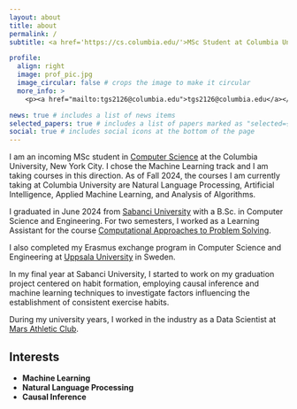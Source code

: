 ```yaml
---
layout: about
title: about
permalink: /
subtitle: <a href='https://cs.columbia.edu/'>MSc Student at Columbia University, New York City - Computer Science - Machine Learning</a>

profile:
  align: right
  image: prof_pic.jpg
  image_circular: false # crops the image to make it circular
  more_info: >
    <p><a href="mailto:tgs2126@columbia.edu">tgs2126@columbia.edu</a></p>

news: true # includes a list of news items
selected_papers: true # includes a list of papers marked as "selected={true}"
social: true # includes social icons at the bottom of the page
---
```


I am an incoming MSc student in [Computer Science](https://cs.columbia.edu/) at the Columbia University, New York City. I chose the Machine Learning track and I am taking courses in this direction. As of Fall 2024, the courses I am currently taking at Columbia University are Natural Language Processing, Artificial Intelligence, Applied Machine Learning, and Analysis of Algorithms.

I graduated in June 2024 from [Sabanci University](https://cs.sabanciuniv.edu/) with a B.Sc. in Computer Science and Engineering. For two semesters, I worked as a Learning Assistant for the course [Computational Approaches to Problem Solving](https://sites.google.com/sabanciuniv.edu/if100).

I also completed my Erasmus exchange program in Computer Science and Engineering at [Uppsala University](https://www.uu.se/en/study/subject/computer-science) in Sweden.

In my final year at Sabanci University, I started to work on my graduation project centered on habit formation, employing causal inference and machine learning techniques to investigate factors influencing the establishment of consistent exercise habits.

During my university years, I worked in the industry as a Data Scientist at [Mars Athletic Club](https://www.macfit.com/en/).
## Interests

- **Machine Learning**
- **Natural Language Processing**
- **Causal Inference**
